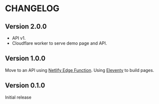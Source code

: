 # CHANGELOG

## Version 2.0.0

- API v1.
- Cloudflare worker to serve demo page and API.

## Version 1.0.0

Move to an API using [Netlify Edge Function](https://docs.netlify.com/edge-functions/overview/). Using [Eleventy](https://11ty.dev) to build pages.

## Version 0.1.0

Initial release
